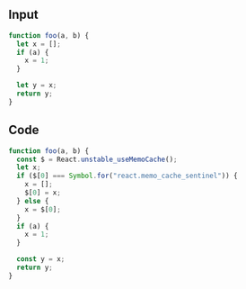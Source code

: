
## Input

```javascript
function foo(a, b) {
  let x = [];
  if (a) {
    x = 1;
  }

  let y = x;
  return y;
}

```

## Code

```javascript
function foo(a, b) {
  const $ = React.unstable_useMemoCache();
  let x;
  if ($[0] === Symbol.for("react.memo_cache_sentinel")) {
    x = [];
    $[0] = x;
  } else {
    x = $[0];
  }
  if (a) {
    x = 1;
  }

  const y = x;
  return y;
}

```
      